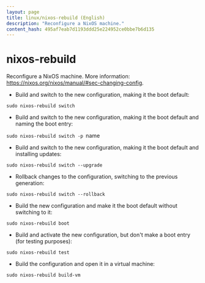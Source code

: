 ```yaml
---
layout: page
title: linux/nixos-rebuild (English)
description: "Reconfigure a NixOS machine."
content_hash: 495af7eab7d1193ddd25e224952ce0bbe7b6d135
---
```

# nixos-rebuild

Reconfigure a NixOS machine.
More information: <https://nixos.org/nixos/manual/#sec-changing-config>.

- Build and switch to the new configuration, making it the boot default:

`sudo nixos-rebuild switch`

- Build and switch to the new configuration, making it the boot default and naming the boot entry:

`sudo nixos-rebuild switch -p `<span class="tldr-var badge badge-pill bg-dark-lm bg-white-dm text-white-lm text-dark-dm font-weight-bold">name</span>

- Build and switch to the new configuration, making it the boot default and installing updates:

`sudo nixos-rebuild switch --upgrade`

- Rollback changes to the configuration, switching to the previous generation:

`sudo nixos-rebuild switch --rollback`

- Build the new configuration and make it the boot default without switching to it:

`sudo nixos-rebuild boot`

- Build and activate the new configuration, but don't make a boot entry (for testing purposes):

`sudo nixos-rebuild test`

- Build the configuration and open it in a virtual machine:

`sudo nixos-rebuild build-vm`

